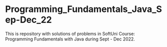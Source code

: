 # Programming_Fundamentals_Java_Sep-Dec_22
This is repository with solutions of problems in SoftUni Course: Programming Fundamentals with Java during Sept - Dec 2022.
